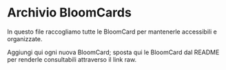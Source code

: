 # Archivio BloomCards

In questo file raccogliamo tutte le BloomCard per mantenerle accessibili e organizzate.

Aggiungi qui ogni nuova BloomCard; sposta qui le BloomCard dal README per renderle consultabili attraverso il link raw.
